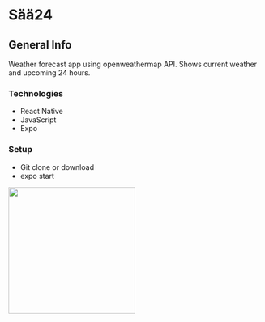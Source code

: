 
# Sää24



## General Info
Weather forecast app using openweathermap API. 
Shows current weather and upcoming 24 hours.

### Technologies

* React Native
* JavaScript
* Expo


### Setup

* Git clone or download
* expo start
<img src="https://user-images.githubusercontent.com/51227125/68129949-2dde6a80-ff23-11e9-934e-bfbd80b3a76c.png" width="250"/>

